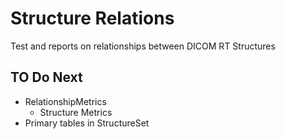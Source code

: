 # Structure Relations

Test and reports on relationships between DICOM RT Structures

## TO Do Next

- RelationshipMetrics
  - Structure Metrics
- Primary tables in StructureSet
